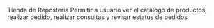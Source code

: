 Tienda de Reposteria
Permitir a usuario ver el catalogo de productos, realizar pedido, realizar consultas y revisar estatus de pedidos
